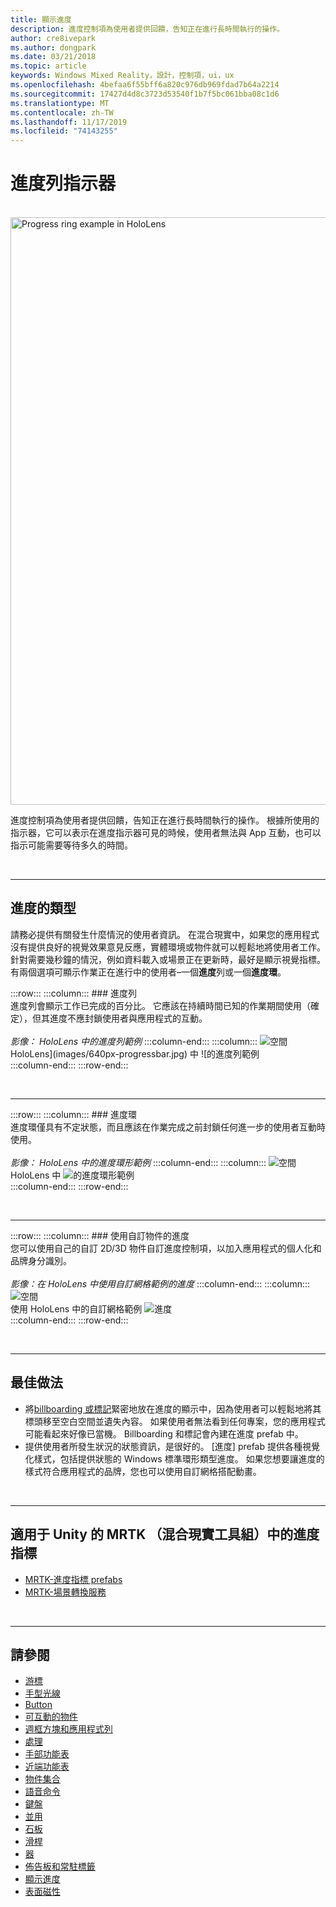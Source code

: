 ```yaml
---
title: 顯示進度
description: 進度控制項為使用者提供回饋，告知正在進行長時間執行的操作。
author: cre8ivepark
ms.author: dongpark
ms.date: 03/21/2018
ms.topic: article
keywords: Windows Mixed Reality，設計，控制項，ui，ux
ms.openlocfilehash: 4befaa6f55bff6a820c976db969fdad7b64a2214
ms.sourcegitcommit: 17427d4d8c3723d53540f1b7f5bc061bba08c1d6
ms.translationtype: MT
ms.contentlocale: zh-TW
ms.lasthandoff: 11/17/2019
ms.locfileid: "74143255"
---
```

# <a name="progress-indicator"></a>進度列指示器

<br>

<img src="images/UX/MRTK_ProgressIndicator.gif" alt="Progress ring example in HoloLens" width="940px">

進度控制項為使用者提供回饋，告知正在進行長時間執行的操作。 根據所使用的指示器，它可以表示在進度指示器可見的時候，使用者無法與 App 互動，也可以指示可能需要等待多久的時間。

<br>

---

## <a name="types-of-progress"></a>進度的類型

請務必提供有關發生什麼情況的使用者資訊。 在混合現實中，如果您的應用程式沒有提供良好的視覺效果意見反應，實體環境或物件就可以輕鬆地將使用者工作。 針對需要幾秒鐘的情況，例如資料載入或場景正在更新時，最好是顯示視覺指標。 有兩個選項可顯示作業正在進行中的使用者–一個**進度**列或一個**進度環**。

:::row:::
    :::column:::
        ### <a name="progress-barbr"></a>進度列<br>
        進度列會顯示工作已完成的百分比。 它應該在持續時間已知的作業期間使用（確定），但其進度不應封鎖使用者與應用程式的互動。<br>
        <br>
        *影像： HoloLens 中的進度列範例*
    :::column-end:::
        :::column:::
        ![空間](images/spacer-20x582.png)<br>
       HoloLens](images/640px-progressbar.jpg) 中 ![的進度列範例<br>
    :::column-end:::
:::row-end:::

<br>

---

:::row:::
    :::column:::
        ### <a name="progress-ringbr"></a>進度環<br>
        進度環僅具有不定狀態，而且應該在作業完成之前封鎖任何進一步的使用者互動時使用。<br>
        <br>
        *影像： HoloLens 中的進度環形範例*
    :::column-end:::
        :::column:::
        ![空間](images/spacer-20x582.png)<br>
       HoloLens 中 ![的進度環形範例](images/640px-progressring.jpg)<br>
    :::column-end:::
:::row-end:::

<br>

---

:::row:::
    :::column:::
        ### <a name="progress-with-a-custom-objectbr"></a>使用自訂物件的進度<br>
        您可以使用自己的自訂 2D/3D 物件自訂進度控制項，以加入應用程式的個人化和品牌身分識別。<br>
        <br>
        *影像：在 HoloLens 中使用自訂網格範例的進度*
    :::column-end:::
        :::column:::
        ![空間](images/spacer-20x582.png)<br>
       使用 HoloLens 中的自訂網格範例 ![進度](images/640px-progresscustom.jpg)<br>
    :::column-end:::
:::row-end:::

<br>

---

## <a name="best-practices"></a>最佳做法
* 將[billboarding 或標記](billboarding-and-tag-along.md)緊密地放在進度的顯示中，因為使用者可以輕鬆地將其標頭移至空白空間並遺失內容。 如果使用者無法看到任何專案，您的應用程式可能看起來好像已當機。 Billboarding 和標記會內建在進度 prefab 中。
* 提供使用者所發生狀況的狀態資訊，是很好的。 [進度] prefab 提供各種視覺化樣式，包括提供狀態的 Windows 標準環形類型進度。 如果您想要讓進度的樣式符合應用程式的品牌，您也可以使用自訂網格搭配動畫。

<br>

---

## <a name="progress-indicator-in-mrtkmixed-reality-toolkit-for-unity"></a>適用于 Unity 的 MRTK （混合現實工具組）中的進度指標

* [MRTK-進度指標 prefabs](https://github.com/microsoft/MixedRealityToolkit-Unity/tree/mrtk_release/Assets/MixedRealityToolkit.SDK/Features/UX/Prefabs/ProgressIndicators)
* [MRTK-場景轉換服務](https://microsoft.github.io/MixedRealityToolkit-Unity/Documentation/Extensions/SceneTransitionService/SceneTransitionServiceOverview.html)


<br>

---

## <a name="see-also"></a>請參閱

* [游標](cursors.md)
* [手型光線](point-and-commit.md)
* [Button](button.md)
* [可互動的物件](interactable-object.md)
* [週框方塊和應用程式列](app-bar-and-bounding-box.md)
* [處理](direct-manipulation.md)
* [手部功能表](hand-menu.md)
* [近端功能表](near-menu.md)
* [物件集合](object-collection.md)
* [語音命令](voice-input.md)
* [鍵盤](keyboard.md)
* [並用](tooltip.md)
* [石板](slate.md)
* [滑桿](slider.md)
* [器](shader.md)
* [佈告板和常駐標籤](billboarding-and-tag-along.md)
* [顯示進度](progress.md)
* [表面磁性](surface-magnetism.md)
